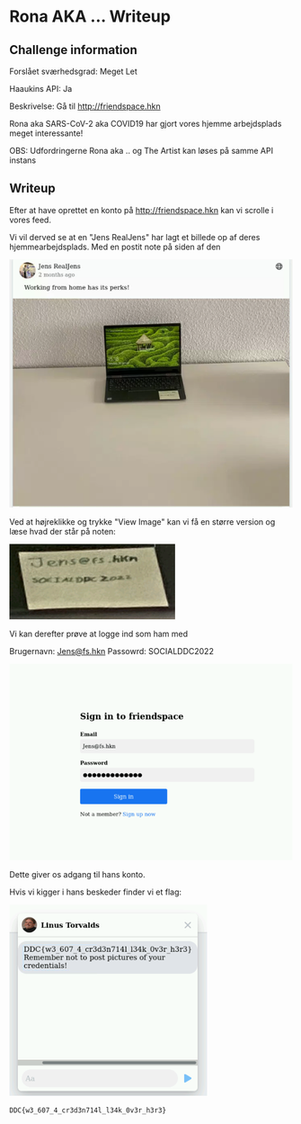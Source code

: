 # Rona AKA ... Writeup

## Challenge information

Forslået sværhedsgrad: Meget Let

Haaukins API: Ja

Beskrivelse:
Gå til http://friendspace.hkn

Rona aka SARS-CoV-2 aka COVID19 har gjort vores hjemme arbejdsplads meget interessante!

OBS: Udfordringerne Rona aka .. og The Artist kan løses på samme API instans

## Writeup

Efter at have oprettet en konto på http://friendspace.hkn kan vi scrolle i vores feed.

Vi vil derved se at en "Jens RealJens" har lagt et billede op af deres hjemmearbejdsplads. Med en postit note på siden af den

![leak](leak.png)

Ved at højreklikke og trykke "View Image" kan vi få en større version og læse hvad der står på noten:

![postit](note.png)

Vi kan derefter prøve at logge ind som ham med

Brugernavn: Jens@fs.hkn
Passowrd: SOCIALDDC2022

![login](login.png)

Dette giver os adgang til hans konto. 

Hvis vi kigger i hans beskeder finder vi et flag:

![flag](flag.png)

```
DDC{w3_607_4_cr3d3n714l_l34k_0v3r_h3r3}
```
